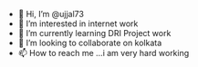 - 👋 Hi, I’m @ujjal73
- 👀 I’m interested in internet work
- 🌱 I’m currently learning DRI Project work
- 💞️ I’m looking to collaborate on kolkata
- 📫 How to reach me ...i am very hard working

<!---
ujjal73/ujjal73 is a ✨ special ✨ repository because its `README.md` (this file) appears on your GitHub profile.
You can click the Preview link to take a look at your changes.
--->

